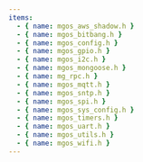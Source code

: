 ```yaml
---
items:
  - { name: mgos_aws_shadow.h }
  - { name: mgos_bitbang.h }
  - { name: mgos_config.h }
  - { name: mgos_gpio.h }
  - { name: mgos_i2c.h }
  - { name: mgos_mongoose.h }
  - { name: mg_rpc.h }
  - { name: mgos_mqtt.h }
  - { name: mgos_sntp.h }
  - { name: mgos_spi.h }
  - { name: mgos_sys_config.h }
  - { name: mgos_timers.h }
  - { name: mgos_uart.h }
  - { name: mgos_utils.h }
  - { name: mgos_wifi.h }
---
```


